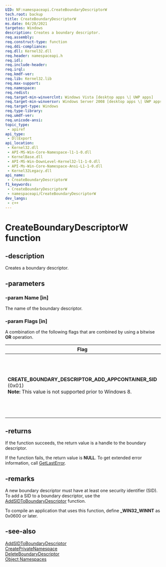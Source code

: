 ```yaml
---
UID: NF:namespaceapi.CreateBoundaryDescriptorW
tech.root: backup 
title: CreateBoundaryDescriptorW
ms.date: 04/20/2021
targetos: Windows
description: Creates a boundary descriptor. 
req.assembly: 
req.construct-type: function
req.ddi-compliance: 
req.dll: Kernel32.dll 
req.header: namespaceapi.h
req.idl: 
req.include-header: 
req.irql: 
req.kmdf-ver: 
req.lib: Kernel32.lib 
req.max-support: 
req.namespace: 
req.redist: 
req.target-min-winverclnt: Windows Vista [desktop apps \| UWP apps] 
req.target-min-winversvr: Windows Server 2008 [desktop apps \| UWP apps] 
req.target-type: Windows 
req.type-library: 
req.umdf-ver: 
req.unicode-ansi: 
topic_type:
 - apiref
api_type:
 - DllExport
api_location:
 - Kernel32.dll
 - API-MS-Win-Core-Namespace-l1-1-0.dll
 - KernelBase.dll
 - API-MS-Win-DownLevel-Kernel32-l1-1-0.dll
 - API-Ms-Win-Core-Namespace-Ansi-L1-1-0.dll
 - Kernel32Legacy.dll
api_name:
 - CreateBoundaryDescriptorW
f1_keywords:
 - CreateBoundaryDescriptorW
 - namespaceapi/CreateBoundaryDescriptorW
dev_langs:
 - c++
---
```


# CreateBoundaryDescriptorW function

## -description

Creates a boundary descriptor.

## -parameters

### -param Name [in]

The name of the boundary descriptor.

### -param Flags [in]

A combination of the following flags that are combined by using a bitwise **OR** operation.

| Flag                                                            | Description |
| --------------------------------------------------------------- | ----------- |
| **CREATE_BOUNDARY_DESCRIPTOR_ADD_APPCONTAINER_SID** (0x01)<br>**Note:** This value is not supported prior to Windows 8.     | Required for creating a boundary descriptor in an appcontainer process, regardless of producer or consumer.       |

## -returns

If the function succeeds, the return value is a handle to the boundary descriptor.

If the function fails, the return value is <b>NULL</b>. To get extended error information, call <a href="/windows/desktop/api/errhandlingapi/nf-errhandlingapi-getlasterror">GetLastError</a>.

## -remarks

A new boundary descriptor must have at least one security identifier (SID). To add a SID to a boundary descriptor, use the <a href="/windows/desktop/api/namespaceapi/nf-namespaceapi-addsidtoboundarydescriptor">AddSIDToBoundaryDescriptor</a> function.

To compile an application that uses this function, define <b>_WIN32_WINNT</b> as 0x0600 or later.

## -see-also

<a href="/windows/desktop/api/namespaceapi/nf-namespaceapi-addsidtoboundarydescriptor">AddSIDToBoundaryDescriptor</a>  
<a href="/windows/desktop/api/namespaceapi/nf-namespaceapi-createprivatenamespacew">CreatePrivateNamespace</a>  
<a href="/windows/desktop/api/namespaceapi/nf-namespaceapi-deleteboundarydescriptor">DeleteBoundaryDescriptor</a>  
<a href="/windows/desktop/Sync/object-namespaces">Object Namespaces</a>  

